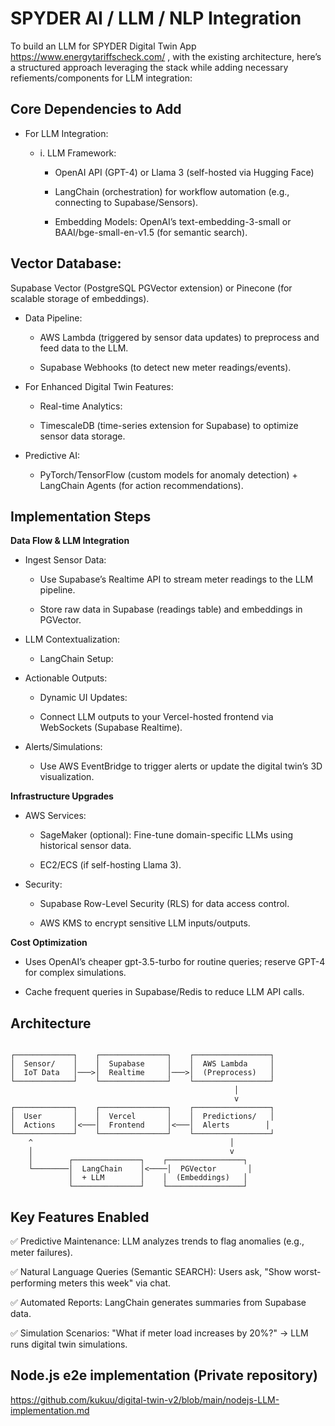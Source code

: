 

# SPYDER AI / LLM / NLP Integration

To build an LLM for SPYDER  Digital Twin App  https://www.energytariffscheck.com/ , with the existing architecture, here’s a structured approach leveraging the stack while adding necessary refiements/components for LLM integration:

 
## Core Dependencies to Add     
  
- For LLM Integration: 
   
     - i. LLM Framework: 

        - OpenAI API (GPT-4) or Llama 3 (self-hosted via Hugging Face)    
  
        - LangChain (orchestration) for workflow automation (e.g., connecting to Supabase/Sensors).

        - Embedding Models: OpenAI’s text-embedding-3-small or BAAI/bge-small-en-v1.5 (for semantic search).

## Vector Database:

Supabase Vector (PostgreSQL PGVector extension) or Pinecone (for scalable storage of embeddings).

- Data Pipeline:

    - AWS Lambda (triggered by sensor data updates) to preprocess and feed data to the LLM.

    - Supabase Webhooks (to detect new meter readings/events).

- For Enhanced Digital Twin Features:

    - Real-time Analytics:

    - TimescaleDB (time-series extension for Supabase) to optimize sensor data storage.

- Predictive AI:

    - PyTorch/TensorFlow (custom models for anomaly detection) + LangChain Agents (for action recommendations).

## Implementation Steps
 
**Data Flow & LLM Integration**

- Ingest Sensor Data:

    - Use Supabase’s Realtime API to stream meter readings to the LLM pipeline.

    - Store raw data in Supabase (readings table) and embeddings in PGVector.

- LLM Contextualization:

    - LangChain Setup:
 
- Actionable Outputs:

    - Dynamic UI Updates:

    - Connect LLM outputs to your Vercel-hosted frontend via WebSockets (Supabase Realtime).

- Alerts/Simulations:

    - Use AWS EventBridge to trigger alerts or update the digital twin’s 3D visualization.


**Infrastructure Upgrades**

- AWS Services:

    - SageMaker (optional): Fine-tune domain-specific LLMs using historical sensor data.

    - EC2/ECS (if self-hosting Llama 3).

- Security:

    - Supabase Row-Level Security (RLS) for data access control.

    - AWS KMS to encrypt sensitive LLM inputs/outputs.



**Cost Optimization** 

- Uses OpenAI’s cheaper gpt-3.5-turbo for routine queries; reserve GPT-4 for complex simulations.

- Cache frequent queries in Supabase/Redis to reduce LLM API calls.

## Architecture

```

┌─────────────┐    ┌───────────────┐    ┌─────────────────┐
│  Sensor/    │    │  Supabase     │    │  AWS Lambda     │
│  IoT Data   │───>│  Realtime     │───>│  (Preprocess)   │
└─────────────┘    └───────────────┘    └─────────────────┘
                                                  │
                                                  v
┌─────────────┐    ┌───────────────┐    ┌─────────────────┐
│  User       │    │  Vercel       │    │  Predictions/   │
│  Actions    │<───│  Frontend     │<───│  Alerts        │
└─────────────┘    └───────────────┘    └─────────────────┘
    ^                                            │
    │                                            v
    │        ┌───────────────┐    ┌─────────────────┐
    └────────│  LangChain    │<────│  PGVector       │
             │  + LLM        │    │  (Embeddings)   │
             └───────────────┘    └─────────────────┘

```


## Key Features Enabled
✅ Predictive Maintenance: LLM analyzes trends to flag anomalies (e.g., meter failures).

✅ Natural Language Queries (Semantic SEARCH): Users ask, "Show worst-performing meters this week" via chat.

✅ Automated Reports: LangChain generates summaries from Supabase data.

✅ Simulation Scenarios: "What if meter load increases by 20%?" → LLM runs digital twin simulations.

## Node.js e2e implementation (Private repository)

https://github.com/kukuu/digital-twin-v2/blob/main/nodejs-LLM-implementation.md

